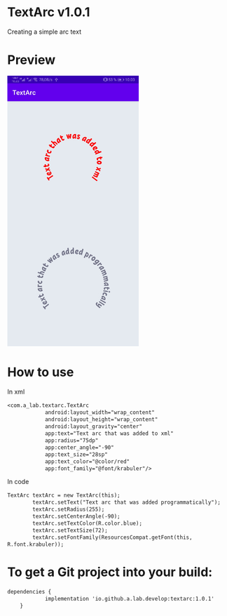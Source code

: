 # TextArc v1.0.1

Creating a simple arc text

# Preview

![textarc](./app/assets/photo/screenshot.jpg)

# How to use

In xml

```
<com.a_lab.textarc.TextArc
            android:layout_width="wrap_content"
            android:layout_height="wrap_content"
            android:layout_gravity="center"
            app:text="Text arc that was added to xml"
            app:radius="75dp"
            app:center_angle="-90"
            app:text_size="28sp"
            app:text_color="@color/red"
            app:font_family="@font/krabuler"/>
```

In code

```
TextArc textArc = new TextArc(this);
        textArc.setText("Text arc that was added programmatically");
        textArc.setRadius(255);
        textArc.setCenterAngle(-90);
        textArc.setTextColor(R.color.blue);
        textArc.setTextSize(72);
        textArc.setFontFamily(ResourcesCompat.getFont(this, R.font.krabuler));
```

# To get a Git project into your build:

```
dependencies {
	        implementation 'io.github.a.lab.develop:textarc:1.0.1'
	}
```

